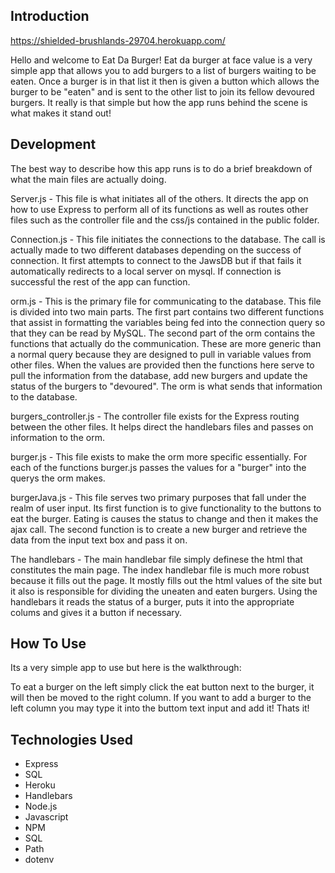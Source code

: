 Introduction 
---------------------------------------------

https://shielded-brushlands-29704.herokuapp.com/

Hello and welcome to Eat Da Burger! Eat da burger at face value is a very simple app that allows you to add burgers to a list of burgers waiting to be eaten. Once a burger is in that list it then is given a button which allows the burger to be "eaten" and is sent to the other list to join its fellow devoured burgers. It really is that simple but how the app runs behind the scene is what makes it stand out!


Development
---------------------------------------------
The best way to describe how this app runs is to do a brief breakdown of what the main files are actually doing.

Server.js - This file is what initiates all of the others. It directs the app on how to use Express to perform all of its functions as well as routes other files such as the controller file and the css/js contained in the public folder.

Connection.js - This file initiates the connections to the database. The call is actually made to two different databases depending on the success of connection. It first attempts to connect to the JawsDB but if that fails it automatically redirects to a local server on mysql. If connection is successful the rest of the app can function.

orm.js - This is the primary file for communicating to the database. This file is divided into two main parts. The first part contains two different functions that assist in formatting the variables being fed into the connection query so that they can be read by MySQL. The second part of the orm contains the functions that actually do the communication. These are more generic than a normal query because they are designed to pull in variable values from other files. When the values are provided then the functions here serve to pull the information from the database, add new burgers and update the status of the burgers to "devoured". The orm is what sends that information to the database.

burgers_controller.js - The controller file exists for the Express routing between the other files. It helps direct the handlebars files and passes on information to the orm.

burger.js - This file exists to make the orm more specific essentially. For each of the functions burger.js passes the values for a "burger" into the querys the orm makes.

burgerJava.js - This file serves two primary purposes that fall under the realm of user input. Its first function is to give functionality to the buttons to eat the burger. Eating is causes the status to change and then it makes the ajax call. The second function is to create a new burger and retrieve the data from the input text box and pass it on.

The handlebars - The main handlebar file simply definese the html that constitutes the main page. The index handlebar file is much more robust because it fills out the page. It mostly fills out the html values of the site but it also is responsible for dividing the uneaten and eaten burgers. Using the handlebars it reads the status of a burger, puts it into the appropriate colums and gives it a button if necessary.



How To Use
-------------------------------------------

Its a very simple app to use but here is the walkthrough:

To eat a burger on the left simply click the eat button next to the burger, it will then be moved to the right column. If you want to add a burger to the left column you may type it into the buttom text input and add it! Thats it!


Technologies Used
----------------------------------------
- Express
- SQL
- Heroku
- Handlebars
- Node.js
- Javascript
- NPM 
- SQL
- Path
- dotenv




